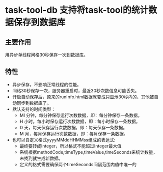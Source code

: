 # task-tool-db 支持将task-tool的统计数据保存到数据库

## 主要作用

用异步单线程间格30秒保存一次到数据库。

## 特性

* 异步保存，不影响正常线程的性能。
* 间格30秒保存一次，服务器重启时，最近30秒次数信息可能丢失。
* 开启自动保存后，原来的runInfo.html数据就变成只显示30秒内的，其他被自动同步到数据库了。
* 默认支持的时间类型：
    * MI 分钟，每分钟保存运行次数数据，即：每分钟保存一条数据。
    * H 小时，每小时保存运行次数数据，即：每小时保存一条数据。
    * D 天，每天保存运行次数数据，即：每天保存一条数据。
    * M 月，每月保存运行次数数据，即：每月保存一条数据。
* 也可以自定义格式yyyyMMddHHMMss组成的表达式:
    * 最终要转成Integer，所以格式不能超过Integer最大值
    * 系统根据methodCode,timeType,timeValue,timeSeconds来统计数量，未找到就生成新数据。
    * 定义的格式需要确保两个timeSeconds间隔范围内值中唯一的
